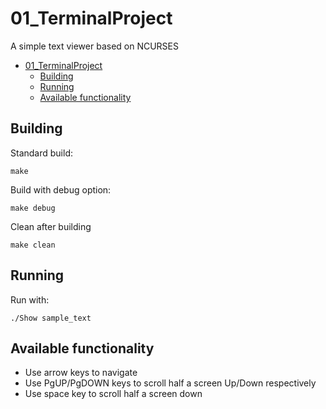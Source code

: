 # 01_TerminalProject
A simple text viewer based on NCURSES
- [01\_TerminalProject](#01_terminalproject)
  - [Building](#building)
  - [Running](#running)
  - [Available functionality](#available-functionality)


## Building

Standard build:

```
make
```

Build with debug option:

```
make debug
```

Clean after building

```
make clean
```

## Running

Run with:

```
./Show sample_text
```

## Available functionality

- Use arrow keys to navigate
- Use PgUP/PgDOWN keys to scroll half a screen Up/Down respectively
- Use space key to scroll half a screen down
